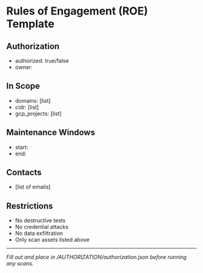 # Rules of Engagement (ROE) Template

## Authorization
- authorized: true/false
- owner: <organization>

## In Scope
- domains: [list]
- cidr: [list]
- gcp_projects: [list]

## Maintenance Windows
- start: <ISO8601>
- end: <ISO8601>

## Contacts
- [list of emails]

## Restrictions
- No destructive tests
- No credential attacks
- No data exfiltration
- Only scan assets listed above

---
*Fill out and place in /AUTHORIZATION/authorization.json before running any scans.*
